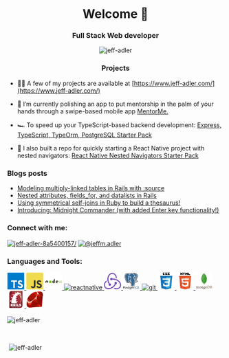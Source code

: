 <h1 align="center">Welcome 🙇 </h1>
<h3 align="center">Full Stack Web developer</h3>

<p align="center"> <img src="https://komarev.com/ghpvc/?username=jeff-adler" alt="jeff-adler" /> </p>

<h3 align="center">Projects</h3>

- 👨‍💻 A few of my projects are available at [https://www.jeff-adler.com/](https://www.jeff-adler.com/)

- 📱 I’m currently polishing an app to put mentorship in the palm of your hands through a swipe-based mobile app [MentorMe.](https://www.jeff-adler.com/project/2020-10-05-mentorme)

- 🏎️ To speed up your TypeScript-based backend development: [Express, TypeScript, TypeOrm, PostgreSQL Starter Pack](https://github.com/Jeff-Adler/Express_TypeScript_TypeORM_PSQL_StarterPack_v3)

- 🚄 I also built a repo for quickly starting a React Native project with nested navigators: [React Native Nested Navigators Starter Pack](https://github.com/Jeff-Adler/react-native-navigation-example)

### Blogs posts

<!-- BLOG-POST-LIST:START -->
- [Modeling multiply-linked tables in Rails with :source](https://medium.com/@jeffm.adler/modeling-multiply-linked-tables-in-rails-with-source-b3b0137d0179?source=rss-fd1089d8862------2)
- [Nested attributes, fields_for, and datalists in Rails](https://medium.com/@jeffm.adler/nested-attributes-fields-for-and-datalists-in-rails-4838204556ff?source=rss-fd1089d8862------2)
- [Using symmetrical self-joins in Ruby to build a thesaurus!](https://medium.com/@jeffm.adler/using-symmetrical-self-joins-in-ruby-to-build-a-thesaurus-f3760167d00e?source=rss-fd1089d8862------2)
- [Introducing: Midnight Commander (with added Enter key functionality!)](https://medium.com/@jeffm.adler/a-quick-fix-way-to-go-full-terminal-on-a-mac-ef5ae6a26604?source=rss-fd1089d8862------2)
<!-- BLOG-POST-LIST:END -->

<p align="left">
<h3 align="left">Connect with me:</h3>
<a href="https://linkedin.com/in/jeff-adler-8a5400157/" target="blank"><img align="center" src="https://cdn.jsdelivr.net/npm/simple-icons@3.0.1/icons/linkedin.svg" alt="jeff-adler-8a5400157/" height="30" width="40" /></a>
<a href="https://medium.com/@jeffm.adler" target="blank"><img align="center" src="https://cdn.jsdelivr.net/npm/simple-icons@3.0.1/icons/medium.svg" alt="@jeffm.adler" height="30" width="40" /></a>
</p>

<h3 align="left">Languages and Tools:</h3>
<p align="left"> <a href="https://www.typescriptlang.org/" target="_blank"> <img src="https://raw.githubusercontent.com/devicons/devicon/master/icons/typescript/typescript-original.svg" alt="typescript" width="40" height="40"/> </a> <a href="https://developer.mozilla.org/en-US/docs/Web/JavaScript" target="_blank"> <img src="https://raw.githubusercontent.com/devicons/devicon/master/icons/javascript/javascript-original.svg" alt="javascript" width="40" height="40"/> </a> <a href="https://nodejs.org" target="_blank"> <img src="https://raw.githubusercontent.com/devicons/devicon/master/icons/nodejs/nodejs-original-wordmark.svg" alt="nodejs" width="40" height="40"/> </a> <a href="https://reactnative.dev/" target="_blank"> <img src="https://reactnative.dev/img/header_logo.svg" alt="reactnative" width="40" height="40"/> </a> <a href="https://redux.js.org" target="_blank"> <img src="https://raw.githubusercontent.com/devicons/devicon/master/icons/redux/redux-original.svg" alt="redux" width="40" height="40"/> </a> <a href="https://www.postgresql.org" target="_blank"> <img src="https://raw.githubusercontent.com/devicons/devicon/master/icons/postgresql/postgresql-original-wordmark.svg" alt="postgresql" width="40" height="40"/> </a> <a href="https://git-scm.com/" target="_blank"> <img src="https://www.vectorlogo.zone/logos/git-scm/git-scm-icon.svg" alt="git" width="40" height="40"/> </a> <a href="https://www.w3schools.com/css/" target="_blank"> <img src="https://raw.githubusercontent.com/devicons/devicon/master/icons/css3/css3-original-wordmark.svg" alt="css3" width="40" height="40"/> </a> <a href="https://www.w3.org/html/" target="_blank"> <img src="https://raw.githubusercontent.com/devicons/devicon/master/icons/html5/html5-original-wordmark.svg" alt="html5" width="40" height="40"/> </a>  <a href="https://www.mongodb.com/" target="_blank"> <img src="https://raw.githubusercontent.com/devicons/devicon/master/icons/mongodb/mongodb-original-wordmark.svg" alt="mongodb" width="40" height="40"/> </a> <a href="https://rubyonrails.org" target="_blank"> <img src="https://raw.githubusercontent.com/devicons/devicon/master/icons/rails/rails-original-wordmark.svg" alt="rails" width="40" height="40"/> </a>  <a href="https://www.ruby-lang.org/en/" target="_blank"> <img src="https://raw.githubusercontent.com/devicons/devicon/master/icons/ruby/ruby-original.svg" alt="ruby" width="40" height="40"/> </a> </p>

<p><img align="center" src="https://github-readme-stats.vercel.app/api/top-langs/?username=jeff-adler&layout=compact" alt="jeff-adler" /></p> </br>

<p>&nbsp;<img align="center" src="https://github-readme-stats.vercel.app/api?username=jeff-adler&show_icons=true" alt="jeff-adler" /></p>
